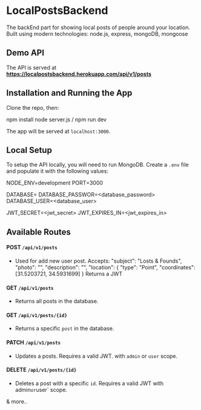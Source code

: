 
# LocalPostsBackend
The backEnd part for showing local posts of people around your location.
Built using modern technologies: node.js, express, mongoDB, mongoose

## Demo API

The API is served at **https://localpostsbackend.herokuapp.com/api/v1/posts**

## Installation and Running the App

Clone the repo, then: 

npm install
node server.js / npm run dev

The app will be served at `localhost:3000`.

## Local Setup

To setup the API locally, you will need to run MongoDB. Create a `.env` file and populate it with the following values:

NODE_ENV=development
PORT=3000

DATABASE=<database>
DATABASE_PASSWOR=<database_password>
DATABASE_USER=<database_user>

JWT_SECRET=<jwt_secret>
JWT_EXPIRES_IN=<jwt_expires_in>

## Available Routes

#### **POST** `/api/v1/posts`
* Used for add new user post. Accepts:
      "subject": "Losts & Founds",
      "photo": "",
      "description": "",
      "location": { "type": "Point", "coordinates": [31.5203721, 34.5931699] }
Returns a JWT

#### **GET** `/api/v1/posts` 
* Returns all posts in the database. 

#### **GET**  `/api/v1/posts/{id}`
* Returns a specific `post` in the database.

#### **PATCH** `/api/v1/posts` 
* Updates a posts. Requires a valid JWT. with `admin` or `user` scope.

#### **DELETE** `/api/v1/posts/{id}`
* Deletes a post with a specific `id`. Requires a valid JWT with admin` or `user` scope.


& more..
